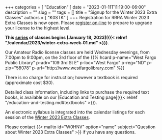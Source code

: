 +++
categories = [ "Education" ]
date = "2023-01-11T11:19:00-06:00"
description = ""
slug = ""
tags = []
title = "Signup for the Winter 2023 Extra Classes"
authors = [ "K0STK" ]
+++
Registration for RRRA Winter 2023 Extra Classes is now open.  Please
[register on-line](https://www.eventbrite.com/e/amateur-extra-license-course-tickets-84265842403)
to prepare to upgrade your license to the highest level.

**This [series](/dates/winter-2023-extra) of classes begins
[January 18, 2023]({{< relref "/calendar/2023/winter-extra-week-01.md" >}})**.
<!--more-->

Our Amateur Radio license classes are
held Wednesday evenings, from 7:00pm to 9:00pm, on the 3rd floor of the 
{{% hcard p-name="West Fargo Public Library" p-adr="109 3rd St E" p-loc="West Fargo" p-reg="ND" p-zip="58078" p-url="http://www.westfargolibrary.com" %}}

There is no charge for instruction; however a textbook is required
(approximate cost $30).

Detailed class information, including links to purchase the required
text books, is available on our
[Education and Testing page]({{< relref "/education-and-testing.md#textbooks" >}}).

An electronic syllabus is integrated into the calendar listings for each
session of the [Winter 2023 Extra Classes](/dates/winter-2023-extra).

Please contact {{< mailto id="W0HNV" option="name" subject="Question about Winter 2023 Extra Classes" >}} if you have any questions.
